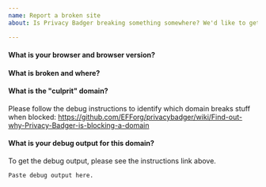 ```yaml
---
name: Report a broken site
about: Is Privacy Badger breaking something somewhere? We'd like to get it fixed!

---
```


#### What is your browser and browser version?

#### What is broken and where?

#### What is the "culprit" domain?
Please follow the debug instructions to identify which domain breaks stuff when blocked:
https://github.com/EFForg/privacybadger/wiki/Find-out-why-Privacy-Badger-is-blocking-a-domain

#### What is your debug output for this domain?
To get the debug output, please see the instructions link above.
```
Paste debug output here.
```

